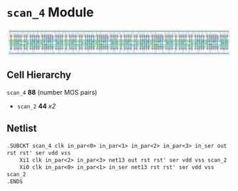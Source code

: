 # `scan_4` Module
![Layout](scan_4.png)

## Cell Hierarchy

`scan_4` **88** (number MOS pairs)
- `scan_2` **44** *x2*

## Netlist

```
.SUBCKT scan_4 clk in_par<0> in_par<1> in_par<2> in_par<3> in_ser out rst rst' ser vdd vss
    Xi1 clk in_par<2> in_par<3> net13 out rst rst' ser vdd vss scan_2
    Xi0 clk in_par<0> in_par<1> in_ser net13 rst rst' ser vdd vss scan_2
.ENDS
```
